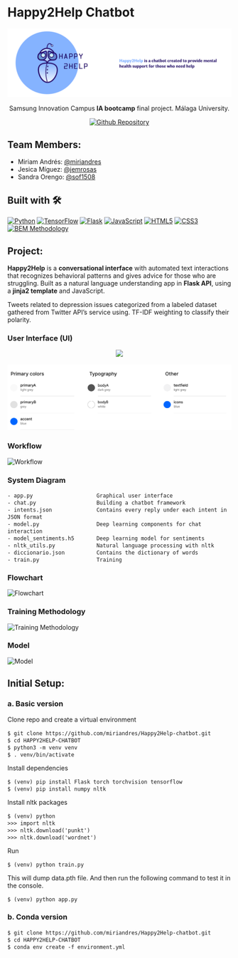 # Happy2Help Chatbot
<img width="1552" alt="Happy2Help banner" title="Happy2Help" src="/design/banner.png" />

<div align="center">

  Samsung Innovation Campus **IA bootcamp** final project. Málaga University.

  [![Github Repository](https://img.shields.io/static/v1?label=&message=Github%20Repository&color=85b3ff&style=for-the-badge&logo=github&logoColor=white)](https://github.com/miriandres/Happy2Help-chatbot/)
  
</div>

## Team Members:
- Miriam Andrés:  [@miriandres](https://github.com/miriandres)
- Jesica Míguez:  [@jemrosas](https://github.com/jemrosas)
- Sandra Orengo:  [@sof1508](https://github.com/sof1508)

## Built with 🛠️
[![Python](https://img.shields.io/badge/Python-3776AB?style=for-the-badge&logo=python&logoColor=white)](https://www.python.org/)
[![TensorFlow](https://img.shields.io/badge/TensorFlow-FF6F00?style=for-the-badge&logo=tensorflow&logoColor=white)](https://www.tensorflow.org/)
[![Flask](https://img.shields.io/badge/Flask-000000?style=for-the-badge&logo=flask&logoColor=white)](https://flask.palletsprojects.com/en/2.2.x/)
[![JavaScript](https://img.shields.io/static/v1?label=&message=JavaScript&color=f7df1e&logo=javascript&logoColor=black&style=for-the-badge)](https://www.javascript.com/)
[![HTML5](https://img.shields.io/badge/HTML5-E34F26?style=for-the-badge&logo=html5&logoColor=white)](https://www.w3schools.com/html/)
[![CSS3](https://img.shields.io/badge/CSS3-1572B6?style=for-the-badge&logo=css3&logoColor=white)](https://www.w3schools.com/css/)
[![BEM Methodology](https://img.shields.io/static/v1?label=&message=BEM%20Methodology&color=17A1E6&logo=bem&logoColor=white&style=for-the-badge)](http://getbem.com/)

## Project:
**Happy2Help** is a **conversational interface** with automated text interactions that recognizes behavioral patterns and gives advice for those who are struggling. Built as a natural language understanding app in **Flask API**, using a **jinja2 template** and JavaScript. 

Tweets related to depression issues categorized from a labeled dataset gathered from Twitter API’s service using. TF-IDF weighting to classify their polarity.

### User Interface (UI)
<p align="center">
  <img width="250" src="https://user-images.githubusercontent.com/86624207/147703339-6a74f2f3-22b3-4d64-882d-d84caccdf4fb.gif" />
</p>
<img alt="Color palette" title="Color palette" src="/design/palette.png" />

### Workflow
![Workflow](https://user-images.githubusercontent.com/86624207/187969376-b6e98cae-41d6-4647-b7d0-56d2607fd833.png)

### System Diagram
```
- app.py                    Graphical user interface
- chat.py                   Building a chatbot framework
- intents.json              Contains every reply under each intent in JSON format
- model.py                  Deep learning components for chat interaction
- model_sentiments.h5       Deep learning model for sentiments
- nltk_utils.py             Natural language processing with nltk
- diccionario.json          Contains the dictionary of words
- train.py                  Training
```

### Flowchart
![Flowchart](https://user-images.githubusercontent.com/86624207/187955932-1ba4ea3b-1ce2-47e4-a490-19581ee0848c.png)

### Training Methodology
![Training Methodology](https://user-images.githubusercontent.com/86624207/187957533-82632f90-8ab1-4626-a5b2-8a6ff5a14b6d.png)

### Model
![Model](https://user-images.githubusercontent.com/86624207/187970178-9c037a2d-cd16-42d5-88cd-43d77059bd7e.png)

## Initial Setup:
### a. Basic version
Clone repo and create a virtual environment
```
$ git clone https://github.com/miriandres/Happy2Help-chatbot.git
$ cd HAPPY2HELP-CHATBOT
$ python3 -m venv venv
$ . venv/bin/activate
```
Install dependencies
```
$ (venv) pip install Flask torch torchvision tensorflow
$ (venv) pip install numpy nltk
```
Install nltk packages
```
$ (venv) python
>>> import nltk
>>> nltk.download('punkt')
>>> nltk.download('wordnet')
```
Run
```
$ (venv) python train.py
```
This will dump data.pth file. And then run
the following command to test it in the console.
```
$ (venv) python app.py
```

### b. Conda version
```
$ git clone https://github.com/miriandres/Happy2Help-chatbot.git
$ cd HAPPY2HELP-CHATBOT
$ conda env create -f environment.yml
```
